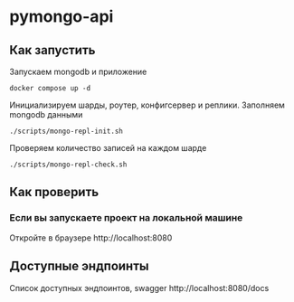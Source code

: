 # pymongo-api

## Как запустить

Запускаем mongodb и приложение

```shell
docker compose up -d
```

Инициализируем шарды, роутер, конфигсервер и реплики. Заполняем mongodb данными

```shell
./scripts/mongo-repl-init.sh 
```

Проверяем количество записей на каждом шарде

```shell
./scripts/mongo-repl-check.sh 
```

## Как проверить

### Если вы запускаете проект на локальной машине

Откройте в браузере http://localhost:8080

## Доступные эндпоинты

Список доступных эндпоинтов, swagger http://localhost:8080/docs

